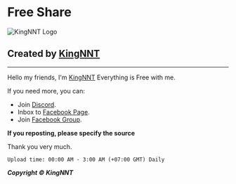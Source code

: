 
# Free Share
![KingNNT Logo](https://i.imgur.com/tMlmOvw.png)

## Created by [KingNNT](https://www.facebook.com/Kinggg.NNT)

---
Hello my friends,
I'm [KingNNT](https://www.facebook.com/Kinggg.NNT)
Everything is Free with me.

If you need more, you can:
 - Join [Discord](https://discord.gg/sXFnxCa).
 - Inbox to [Facebook Page](https://www.facebook.com/Dev.KingNNT/).
 - Join [Facebook Group](https://www.facebook.com/groups/Developer.KingNNT/).

**If you reposting, please specify the source**

Thank you very much.

`` Upload time: 00:00 AM - 3:00 AM (+07:00 GMT) Daily ``

***Copyright © KingNNT***
